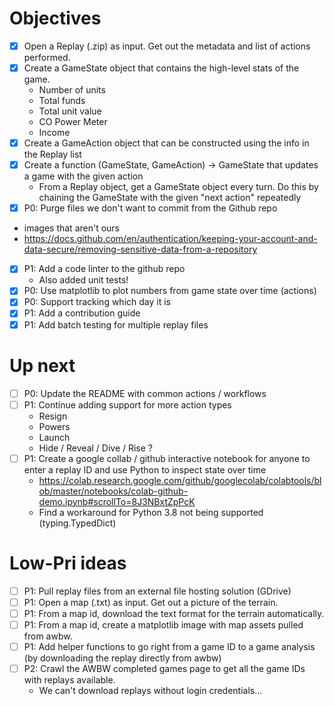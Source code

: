 # Objectives

- [X] Open a Replay (.zip) as input. Get out the metadata and list of actions performed.
- [X] Create a GameState object that contains the high-level stats of the game.
  - Number of units
  - Total funds
  - Total unit value
  - CO Power Meter
  - Income
- [X] Create a GameAction object that can be constructed using the info in the Replay list
- [X] Create a function (GameState, GameAction) -> GameState that updates a game with the given action
  - From a Replay object, get a GameState object every turn. Do this by chaining the GameState with the given "next action" repeatedly
- [X] P0: Purge files we don't want to commit from the Github repo
 - images that aren't ours
 - https://docs.github.com/en/authentication/keeping-your-account-and-data-secure/removing-sensitive-data-from-a-repository
- [X] P1: Add a code linter to the github repo
  - Also added unit tests!
- [X] P0: Use matplotlib to plot numbers from game state over time (actions)
- [X] P0: Support tracking which day it is
- [X] P1: Add a contribution guide
- [X] P1: Add batch testing for multiple replay files

# Up next

- [ ] P0: Update the README with common actions / workflows
- [ ] P1: Continue adding support for more action types
  - Resign
  - Powers
  - Launch
  - Hide / Reveal / Dive / Rise ?
- [ ] P1: Create a google collab / github interactive notebook for anyone to enter a replay ID and use Python to inspect state over time
  - https://colab.research.google.com/github/googlecolab/colabtools/blob/master/notebooks/colab-github-demo.ipynb#scrollTo=8J3NBxtZpPcK
  - Find a workaround for Python 3.8 not being supported (typing.TypedDict)

# Low-Pri ideas

- [ ] P1: Pull replay files from an external file hosting solution (GDrive)
- [ ] P1: Open a map (.txt) as input. Get out a picture of the terrain.
- [ ] P1: From a map id, download the text format for the terrain automatically.
- [ ] P1: From a map id, create a matplotlib image with map assets pulled from awbw.
- [ ] P1: Add helper functions to go right from a game ID to a game analysis (by downloading the replay directly from awbw)
- [ ] P2: Crawl the AWBW completed games page to get all the game IDs with replays available.
  - We can't download replays without login credentials...
